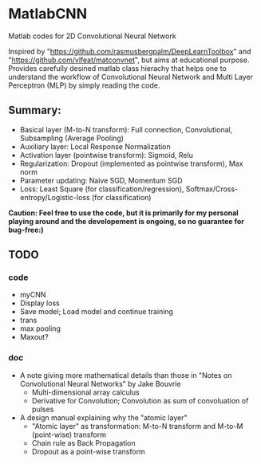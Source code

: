 MatlabCNN
=========

Matlab codes for 2D Convolutional Neural Network

Inspired by "https://github.com/rasmusbergpalm/DeepLearnToolbox" and "https://github.com/vlfeat/matconvnet", but aims at educational purpose. Provides carefully desined matlab class hierachy that helps one to understand the workflow of Convolutional Neural Network and Multi Layer Perceptron (MLP) by simply reading the code. 

## Summary:
* Basical layer (M-to-N transform): Full connection, Convolutional, Subsampling (Average Pooling)
* Auxiliary layer: Local Response Normalization
* Activation layer (pointwise transform): Sigmoid, Relu
* Regularization: Dropout (implemented as pointwise transform), Max norm
* Parameter updating: Naive SGD, Momentum SGD
* Loss: Least Square (for classification/regression), Softmax/Cross-entropy/Logistic-loss (for classification)

**Caution: Feel free to use the code, but it is primarily for my personal playing around and the developement is ongoing, so no guarantee for bug-free:)**

## TODO
### code
* myCNN
 * Display loss 
 * Save model; Load model and continue training
* trans 
 * max pooling
* Maxout?

### doc
* A note giving more mathematical details than those in "Notes on Convolutional Neural Networks" by Jake Bouvrie
  * Multi-dimensional array calculus
  * Derivative for Convolution; Convolution as sum of convoluation of pulses
* A design manual explaining why the "atomic layer"
  * "Atomic layer" as transformation: M-to-N transform and M-to-M (point-wise) transform
  * Chain rule as Back Propagation
  * Dropout as a point-wise transform
